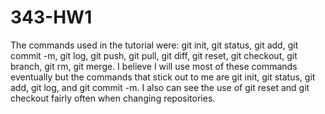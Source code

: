# 343-HW1

The commands used in the tutorial were: git init, git status, git add, git commit -m, git log, git push, git pull, git diff, git reset, git checkout, git branch, git rm, git merge.
I believe I will use most of these commands eventually but the commands that stick out to me are git init, git status, git add, git log, and git commit -m. I also can see the use of git reset and git checkout fairly often when changing repositories.
